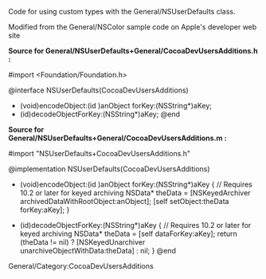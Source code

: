

Code for using custom types with the General/NSUserDefaults class.

Modified from the General/NSColor sample code on Apple's developer web site

**Source for General/NSUserDefaults+General/CocoaDevUsersAdditions.h :**
    
 #import <Foundation/Foundation.h>
 
 @interface NSUserDefaults(CocoaDevUsersAdditions)
 - (void)encodeObject:(id <NSCoding>)anObject forKey:(NSString*)aKey;
 - (id)decodeObjectForKey:(NSString*)aKey;
 @end

 
**Source for General/NSUserDefaults+General/CocoaDevUsersAdditions.m :**
    
 #import "NSUserDefaults+CocoaDevUsersAdditions.h"
 
 @implementation NSUserDefaults(CocoaDevUsersAdditions)
 
 - (void)encodeObject:(id <NSCoding>)anObject forKey:(NSString*)aKey
 {
 	// Requires 10.2 or later for keyed archiving
 	NSData* theData = [NSKeyedArchiver archivedDataWithRootObject:anObject];
 	[self setObject:theData forKey:aKey];
 }
 
 - (id)decodeObjectForKey:(NSString*)aKey
 {
 	// Requires 10.2 or later for keyed archiving
 	NSData* theData = [self dataForKey:aKey];
 	return (theData != nil) ? [NSKeyedUnarchiver unarchiveObjectWithData:theData] : nil;
 }
 @end



General/Category:CocoaDevUsersAdditions